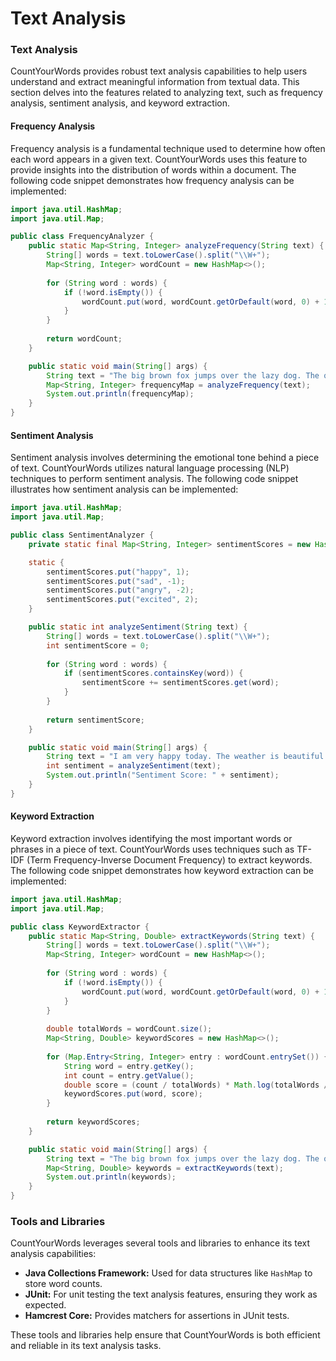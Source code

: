 # Text Analysis

### Text Analysis

CountYourWords provides robust text analysis capabilities to help users understand and extract meaningful information from textual data. This section delves into the features related to analyzing text, such as frequency analysis, sentiment analysis, and keyword extraction.

#### Frequency Analysis

Frequency analysis is a fundamental technique used to determine how often each word appears in a given text. CountYourWords uses this feature to provide insights into the distribution of words within a document. The following code snippet demonstrates how frequency analysis can be implemented:

```java
import java.util.HashMap;
import java.util.Map;

public class FrequencyAnalyzer {
    public static Map<String, Integer> analyzeFrequency(String text) {
        String[] words = text.toLowerCase().split("\\W+");
        Map<String, Integer> wordCount = new HashMap<>();
        
        for (String word : words) {
            if (!word.isEmpty()) {
                wordCount.put(word, wordCount.getOrDefault(word, 0) + 1);
            }
        }
        
        return wordCount;
    }

    public static void main(String[] args) {
        String text = "The big brown fox jumps over the lazy dog. The quick brown fox.";
        Map<String, Integer> frequencyMap = analyzeFrequency(text);
        System.out.println(frequencyMap);
    }
}
```

#### Sentiment Analysis

Sentiment analysis involves determining the emotional tone behind a piece of text. CountYourWords utilizes natural language processing (NLP) techniques to perform sentiment analysis. The following code snippet illustrates how sentiment analysis can be implemented:

```java
import java.util.HashMap;
import java.util.Map;

public class SentimentAnalyzer {
    private static final Map<String, Integer> sentimentScores = new HashMap<>();

    static {
        sentimentScores.put("happy", 1);
        sentimentScores.put("sad", -1);
        sentimentScores.put("angry", -2);
        sentimentScores.put("excited", 2);
    }

    public static int analyzeSentiment(String text) {
        String[] words = text.toLowerCase().split("\\W+");
        int sentimentScore = 0;
        
        for (String word : words) {
            if (sentimentScores.containsKey(word)) {
                sentimentScore += sentimentScores.get(word);
            }
        }
        
        return sentimentScore;
    }

    public static void main(String[] args) {
        String text = "I am very happy today. The weather is beautiful.";
        int sentiment = analyzeSentiment(text);
        System.out.println("Sentiment Score: " + sentiment);
    }
}
```

#### Keyword Extraction

Keyword extraction involves identifying the most important words or phrases in a piece of text. CountYourWords uses techniques such as TF-IDF (Term Frequency-Inverse Document Frequency) to extract keywords. The following code snippet demonstrates how keyword extraction can be implemented:

```java
import java.util.HashMap;
import java.util.Map;

public class KeywordExtractor {
    public static Map<String, Double> extractKeywords(String text) {
        String[] words = text.toLowerCase().split("\\W+");
        Map<String, Integer> wordCount = new HashMap<>();
        
        for (String word : words) {
            if (!word.isEmpty()) {
                wordCount.put(word, wordCount.getOrDefault(word, 0) + 1);
            }
        }
        
        double totalWords = wordCount.size();
        Map<String, Double> keywordScores = new HashMap<>();
        
        for (Map.Entry<String, Integer> entry : wordCount.entrySet()) {
            String word = entry.getKey();
            int count = entry.getValue();
            double score = (count / totalWords) * Math.log(totalWords / 1.0); // Simplified TF-IDF
            keywordScores.put(word, score);
        }
        
        return keywordScores;
    }

    public static void main(String[] args) {
        String text = "The big brown fox jumps over the lazy dog. The quick brown fox.";
        Map<String, Double> keywords = extractKeywords(text);
        System.out.println(keywords);
    }
}
```

### Tools and Libraries

CountYourWords leverages several tools and libraries to enhance its text analysis capabilities:

- **Java Collections Framework:** Used for data structures like `HashMap` to store word counts.
- **JUnit:** For unit testing the text analysis features, ensuring they work as expected.
- **Hamcrest Core:** Provides matchers for assertions in JUnit tests.

These tools and libraries help ensure that CountYourWords is both efficient and reliable in its text analysis tasks.